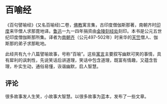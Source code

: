 # 百喻经

《百句譬喻经》(又名百喻经)二卷，[佛教](https://baike.baidu.com/item/佛教/163332?fromModule=lemma_inlink)寓言集，古印度僧伽斯那著，南朝齐时[印度](https://baike.baidu.com/item/印度/121904?fromModule=lemma_inlink)来华僧人求那毘地译。[鲁迅](https://baike.baidu.com/item/鲁迅/36231?fromModule=lemma_inlink)一九一四年捐资由[金陵刻经处](https://baike.baidu.com/item/金陵刻经处/1283452?fromModule=lemma_inlink)刻印。本书是公元五世纪印度僧伽斯那所集。译者为[南朝齐](https://baike.baidu.com/item/南朝齐/9615748?fromModule=lemma_inlink)（公元497-502年）时来华的[天竺](https://baike.baidu.com/item/天竺/763559?fromModule=lemma_inlink)僧人、伽斯那的弟子求那毗地。

此经共有九十八篇譬喻故事，号称“百喻”。这些[寓言](https://baike.baidu.com/item/寓言/2268585?fromModule=lemma_inlink)主要叙写幽默可笑的事情，具有犀利的讽刺性，先说笑话后讲道理，笑话中包含道理，既富有情趣，又蕴含哲理，朴实生动，通俗易懂，诙谐幽默，启人智慧。

## 评论

很多故事发人生笑，小故事大智慧。以很多故事为蓝本，发布了一些文章。